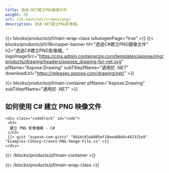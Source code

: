 ```yaml
---
title: 透過.NET建立PNG鏡像文件
weight: 20
url: /zh-hant/net/create/png/
description: 透過.NET建立PNG影像檔。
---
```


{{< blocks/products/pf/main-wrap-class isAutogenPage="true" >}}
{{< blocks/products/pf/i18n/upper-banner h1="透過C#建立PNG鏡像文件" h2="透過C#建立PNG影像檔。" logoImageSrc="https://cms.admin.containerize.com/templates/aspose/img/products/drawing/headers/aspose_drawing-for-net.svg" pfName="Aspose.Drawing" subTitlepfName="適用於 .NET" downloadUrl="https://releases.aspose.com/drawing/net/" >}}

{{< blocks/products/pf/main-container pfName="Aspose.Drawing" subTitlepfName="適用於 .NET" >}}

<h2>如何使用 C# 建立 PNG 映像文件</h2>

    <div class="codeblock" id="code">
     <h3>
      建立 PNG 影像檔案 - C#
     </h3>
     {{< gist "aspose-com-gists" "8b1dc03ab805ef18eea88d4c442331e9" "Examples-CSharp-Create-PNG-Image-File.cs" >}}
    </div>

{{< /blocks/products/pf/main-container >}}


{{< /blocks/products/pf/main-wrap-class >}}
